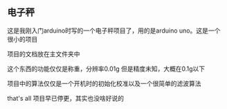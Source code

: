 ## 电子秤

这是我刚入门arduino时写的一个电子秤项目了，用的是arduino uno。这是一个很小的项目

项目的文档放在主文件夹中

这个东西的功能仅仅是称重，分辨率0.01g 但是精度未知，大概在0.1g以下

项目中的算法仅仅是一个开机时的初始化校准以及一个很简单的滤波算法

that's all
项目早已停更，其实也没啥好说的
